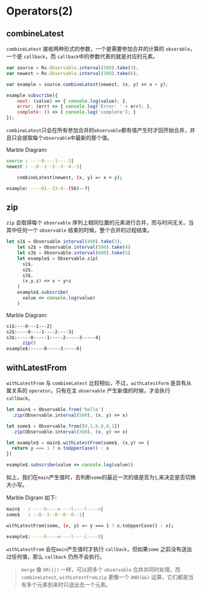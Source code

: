 # Operators(2)

## combineLatest

`combineLatest` 接收两种形式的参数，一个是需要参加合并的计算的 `obserable`，一个是 `callback`，而 `callback`中的参数代表的就是对应的元素。

```js
var source = Rx.Observable.interval(500).take(3);
var newest = Rx.Observable.interval(300).take(6);

var example = source.combineLatest(newest, (x, y) => x + y);

example.subscribe({
    next: (value) => { console.log(value); },
    error: (err) => { console.log('Error: ' + err); },
    complete: () => { console.log('complete'); }
});
```

`combineLatest`只会在所有参加合并的`observable`都有值产生时才回开始合并，并且只会提取每个`observable`中最新的那个值。

Marble Diagram:

```bash
source : ----0----1----2|
newest : --0--1--2--3--4--5|

    combineLatest(newest, (x, y) => x + y);

example: ----01--23-4--(56)--7|
```

## zip

`zip` 会取得每个 `observable` 序列上相同位置的元素进行合并，而与时间无关。当其中任何一个 `observable` 结束的时候，整个合并的过程结束。

```js
let s1$ = Observable.interval(400).take(3);
    let s2$ = Observable.interval(500).take(4)
    let s3$ = Observable.interval(600).take(5)
    let example$ = Observable.zip(
      s1$,
      s2$,
      s3$,
      (x,y,z) => x + y+z
    )
    example$.subscribe(
      value => console.log(value)
    )
```

Marble Diagram:

```bash
s1$:---0---1---2|
s2$:----0----1----2----3|
s3$:-----0-----1-----2-----3-----4|
      zip()
example$:-----0-----3-----6|
```

## withLatestFrom

`withLatestFrom` 与 `combineLatest` 比较相似，不过，`withLatestForm` 是具有从属关系的 `operator`。只有在主 `observable` 产生新值的时候，才会执行 `callback`。

```js
let main$ = Observable.from('hello')
  .zip(Observable.interval(500), (x, y) => x)

let some$ = Observable.from([0,1,0,0,0,1])
  .zip(Observable.interval(300), (x, y) => x)

let example$ = main$.withLatestFrom(some$, (x,y) => {
  return y === 1 ? x.toUpperCase() : x
})

example$.subscribe(value => console.log(value))
```

如上，我们在`main`产生值时，去判断`some`的最近一次的值是否为`1`,来决定是否切换大小写。

Marble Digram 如下:

```bash
main$   : ----h----e----l----l----o|
some$   : --0--1--0--0--0--1|

withLatestFrom(some, (x, y) => y === 1 ? x.toUpperCase() : x);

example$: ----h----e----l----L----O|
```

`withLatestFrom` 会在`main`产生值时才执行 `callback`，但如果`some` 之前没有送出过任何值，那么 `callback` 仍热不会执行。

> `merge` 像 `OR(||)` 一样，可以把多个 `observable` 合并并同时处理，而`combineLatest`, `withLatestFrom`,`zip` 更像一个 `AND(&&)` 运算，它们都是当有多个元素到来时只送出去一个元素。

